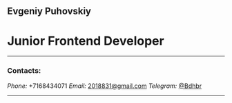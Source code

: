 ## Evgeniy Puhovskiy
# Junior Frontend Developer
**************************
### Contacts:
*Phone:* +7168434071
*Email:* [2018831@gmail.com](адрес "mailto: 2018831@gmail.com") 
*Telegram:* [@Bdhbr](адрес "https://t.me/Bdhbr") 
**************************



